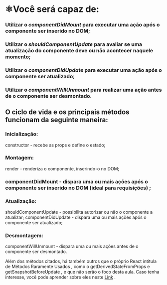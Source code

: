 # :atom_symbol:Você será capaz de:

### Utilizar o _componentDidMount_ para executar uma ação após o componente ser inserido no DOM;

### Utilizar o _shouldComponentUpdate_ para avaliar se uma atualização do componente deve ou não acontecer naquele momento;

### Utilizar o _componentDidUpdate_ para executar uma ação após o componente ser atualizado;

### Utilizar o _componentWillUnmount_ para realizar uma ação antes de o componente ser desmontado.


## O ciclo de vida e os principais métodos funcionam da seguinte maneira:

### Inicialização:
constructor - recebe as props e define o estado;

### Montagem:
render - renderiza o componente, inserindo-o no DOM;

### componentDidMount - dispara uma ou mais ações após o componente ser inserido no DOM (ideal para requisições) ;

### Atualização:
shouldComponentUpdate - possibilita autorizar ou não o componente a atualizar;
componentDidUpdate - dispara uma ou mais ações após o componente ser atualizado;

### Desmontagem:
componentWillUnmount - dispara uma ou mais ações antes de o componente ser desmontado.

Além dos métodos citados, há também outros que o próprio React intitula de Métodos Raramente Usados , como o getDerivedStateFromProps e getSnapshotBeforeUpdate , e que não serão o foco desta aula. Caso tenha interesse, você pode aprender sobre eles neste [Link](https://pt-br.reactjs.org/docs/react-component.html#static-getderivedstatefromprops) .

